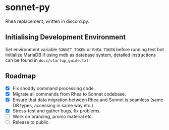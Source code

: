# sonnet-py
Rhea replacement, written in discord.py.

## Initialising Development Environment
Set environment variable `SONNET_TOKEN` or `RHEA_TOKEN` before running test bot
Initialize MariaDB if using mdb as database system, detailed instructions can be found in `docs/startup_guide.txt`

## Roadmap

- [x] Fix shoddy command processing code.
- [x] Migrate all commands from Rhea to Sonnet codebase.
- [x] Ensure that data migration between Rhea and Sonnet is seamless (same DB types, accessing in same way etc.)
- [x] Stress-test and gather bugs, fix problems.
- [ ] Work on branding, promo material etc.
- [ ] Release to public.
